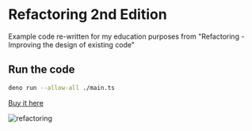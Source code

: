# Refactoring 2nd Edition

Example code re-written for my education purposes from "Refactoring - Improving the design of existing code"

## Run the code

```bash
deno run --allow-all ./main.ts
```

[Buy it here](https://www.informit.com/store/refactoring-improving-the-design-of-existing-code-9780134757599)

![refactoring](https://res.cloudinary.com/mannuel/image/upload/v1669790937/images/IMG_2279.jpg)


